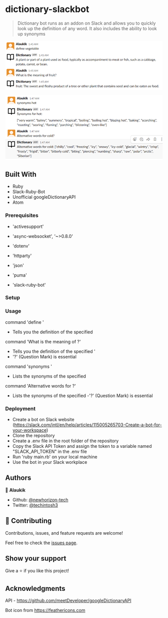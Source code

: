 # dictionary-slackbot

> Dictionary bot runs as an addon on Slack and allows you to quickly look up the definition of any word. It also includes the ability to look up synonyms

![screenshot](./img/define.png)

![screenshot](./img/synonyms.png)


## Built With

- Ruby
- Slack-Ruby-Bot
- Unofficial googleDictionaryAPI
- Atom

### Prerequisites

- 'activesupport'

- 'async-websocket', '~>0.8.0'

- 'dotenv'

- 'httparty'

- 'json'

- 'puma'

- 'slack-ruby-bot'

### Setup

### Usage

command 'define <word>'

- Tells you the definition of the specified <word>


command 'What is the meaning of <word>?'

- Tells you the definition of the specified <word>'
- '?' (Question Mark) is essential


command 'synonyms <word>'
- Lists the synonyms of the specified <word>

command 'Alternative words for <word>?'
- Lists the synonyms of the specified <word>
-'?' (Question Mark) is essential


### Deployment

- Create a bot on Slack website (https://slack.com/intl/en/help/articles/115005265703-Create-a-bot-for-your-workspace)
- Clone the repository
- Create a .env file in the root folder of the repository
- Copy the Slack API Token and assign the token to a variable named "SLACK_API_TOKEN" in the .env file
- Run 'ruby main.rb' on your local machine
- Use the bot in your Slack workplace

## Authors

👤 **Alaukik**

- Github: [@newhorizon-tech](https://github.com/newhorizon-tech)
- Twitter: [@techintosh3](https://twitter.com/techintosh3)

## 🤝 Contributing

Contributions, issues, and feature requests are welcome!

Feel free to check the [issues page](issues/).

## Show your support

Give a ⭐️ if you like this project!

## Acknowledgments

API - https://github.com/meetDeveloper/googleDictionaryAPI

Bot icon from https://feathericons.com
